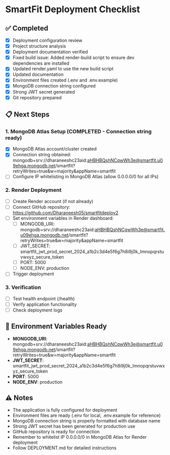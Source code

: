 # SmartFit Deployment Checklist

## ✅ Completed
- [x] Deployment configuration review
- [x] Project structure analysis
- [x] Deployment documentation verified
- [x] Fixed build issue: Added render-build script to ensure dev dependencies are installed
- [x] Updated render.yaml to use the new build script
- [x] Updated documentation
- [x] Environment files created (.env and .env.example)
- [x] MongoDB connection string configured
- [x] Strong JWT secret generated
- [x] Git repository prepared

## 📋 Next Steps

### 1. MongoDB Atlas Setup (COMPLETED - Connection string ready)
- [x] MongoDB Atlas account/cluster created
- [x] Connection string obtained: mongodb+srv://dharaneeshc23aid:aHBHBQshNCqwWh3e@smartfit.u09ehga.mongodb.net/smartfit?retryWrites=true&w=majority&appName=smartfit
- [ ] Configure IP whitelisting in MongoDB Atlas (allow 0.0.0.0/0 for all IPs)

### 2. Render Deployment
- [ ] Create Render account (if not already)
- [ ] Connect GitHub repository: https://github.com/Dharaneesh05/smartfitdeploy2
- [ ] Set environment variables in Render dashboard:
  - [ ] MONGODB_URI: mongodb+srv://dharaneeshc23aid:aHBHBQshNCqwWh3e@smartfit.u09ehga.mongodb.net/smartfit?retryWrites=true&w=majority&appName=smartfit
  - [ ] JWT_SECRET: smartfit_jwt_prod_secret_2024_a1b2c3d4e5f6g7h8i9j0k_lmnopqrstuvwxyz_secure_token
  - [ ] PORT: 5000
  - [ ] NODE_ENV: production
- [ ] Trigger deployment

### 3. Verification
- [ ] Test health endpoint (/health)
- [ ] Verify application functionality
- [ ] Check deployment logs

## 🔑 Environment Variables Ready
- **MONGODB_URI**: mongodb+srv://dharaneeshc23aid:aHBHBQshNCqwWh3e@smartfit.u09ehga.mongodb.net/smartfit?retryWrites=true&w=majority&appName=smartfit
- **JWT_SECRET**: smartfit_jwt_prod_secret_2024_a1b2c3d4e5f6g7h8i9j0k_lmnopqrstuvwxyz_secure_token
- **PORT**: 5000
- **NODE_ENV**: production

## ⚠️ Notes
- The application is fully configured for deployment
- Environment files are ready (.env for local, .env.example for reference)
- MongoDB connection string is properly formatted with database name
- Strong JWT secret has been generated for production use
- GitHub repository is ready for connection
- Remember to whitelist IP 0.0.0.0/0 in MongoDB Atlas for Render deployment
- Follow DEPLOYMENT.md for detailed instructions
